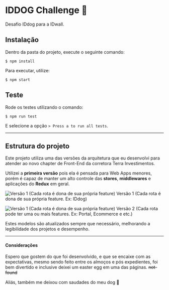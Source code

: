 # IDDOG Challenge  :rocket:

Desafio IDdog para a IDwall.

## Instalação
Dentro da pasta do projeto, execute o seguinte comando:

```
$ npm install
```
Para executar, utilize:
```
$ npm start
```

## Teste
Rode os testes utilizando o comando:

```
$ npm run test
```
E selecione a opção `> Press a to run all tests`.


------------

## Estrutura do projeto

Este projeto utiliza uma das versões da arquitetura que eu desenvolvi para atender ao novo chapter de Front-End da corretora Terra Investimentos.

Utilizei a **primeira versão** pois ela é pensada para Web Apps menores, porém é capaz de manter um alto controle das **stores**, **middlewares** e aplicações do **Redux** em geral.

![Versão 1 (Cada rota é dona de sua própria feature)](https://i.imgur.com/yTNEDeP.png "Versão 1 (Cada rota é dona de sua própria feature)")
      Versão 1 (Cada rota é dona de sua própria feature. Ex: IDdog)

![Versão 1 (Cada rota é dona de sua própria feature)](https://i.imgur.com/lDrSZ8j.png "Versão 1 (Cada rota é dona de sua própria feature)")
      Versão 2 (Cada rota pode ter uma ou mais features. Ex: Portal, Ecommerce e etc.)


Estes modelos são atualizados sempre que necessário, melhorando a legibilidade dos projetos e desempenho.

------------

#### Considerações

Espero que gostem do que foi desenvolvido, e que se encaixe com as expectativas, mesmo sendo feito entre os almoços e pós expedientes, foi bem divertido e inclusive deixei um easter egg em uma das páginas. ~~not-found~~


Aliás, também me deixou com saudades do meu dog  :dog:
